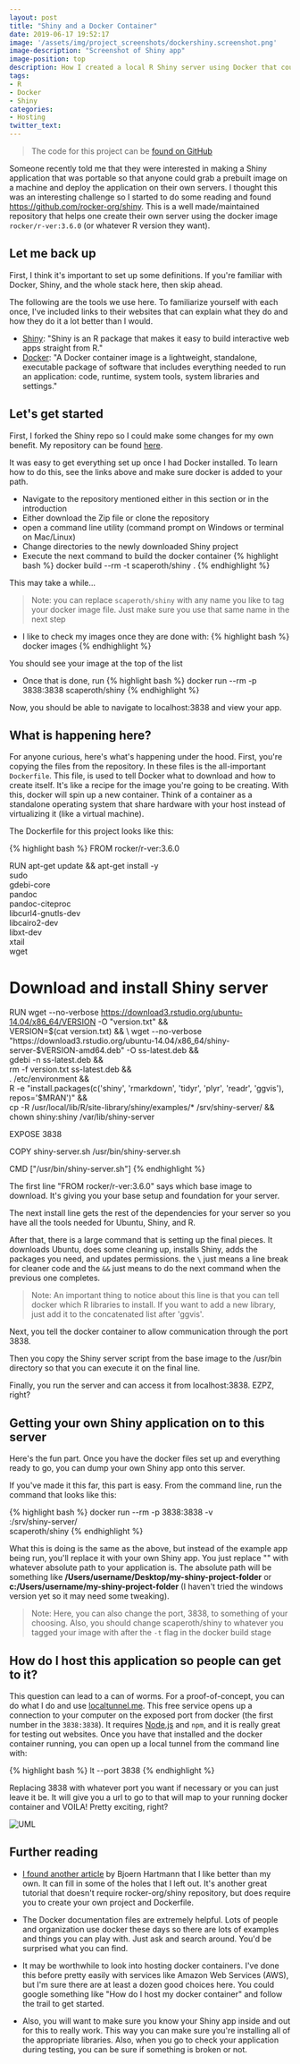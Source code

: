 ```yaml
---
layout: post
title: "Shiny and a Docker Container"
date: 2019-06-17 19:52:17
image: '/assets/img/project_screenshots/dockershiny.screenshot.png'
image-description: "Screenshot of Shiny app"
image-position: top
description: How I created a local R Shiny server using Docker that could be deployed worldwide
tags:
- R
- Docker
- Shiny
categories:
- Hosting
twitter_text:
---
```


> The code for this project can be <a href="https://github.com/scaperoth/shiny">found on GitHub</a>

Someone recently told me that they were interested in making a Shiny application that was portable so that anyone could grab a prebuilt image on a machine and deploy the application on their own servers. I thought this was an interesting challenge so I started to do some reading and found https://github.com/rocker-org/shiny. This is a well made/maintained repository that helps one create their own server using the docker image `rocker/r-ver:3.6.0` (or whatever R version they want).

## Let me back up

First, I think it's important to set up some definitions. If you're familiar with Docker, Shiny, and the whole stack here, then skip ahead.

The following are the tools we use here. To familiarize yourself with each once, I've included links to their websites that can explain what they do and how they do it a lot better than I would.

- [Shiny](https://shiny.rstudio.com/): "Shiny is an R package that makes it easy to build interactive web apps straight from R."
- [Docker](https://www.docker.com/why-docker): "A Docker container image is a lightweight, standalone, executable package of software that includes everything needed to run an application: code, runtime, system tools, system libraries and settings."

## Let's get started

First, I forked the Shiny repo so I could make some changes for my own benefit. My repository can be found [here](https://github.com/scaperoth/shiny).

It was easy to get everything set up once I had Docker installed. To learn how to do this, see the links above and make sure docker is added to your path.

- Navigate to the repository mentioned either in this section or in the introduction
- Either download the Zip file or clone the repository
- open a command line utility (command prompt on Windows or terminal on Mac/Linux)
- Change directories to the newly downloaded Shiny project
- Execute the next command to build the docker container
{% highlight bash %}
docker build --rm -t scaperoth/shiny .
{% endhighlight %}

This may take a while...

> Note: you can replace `scaperoth/shiny` with any name you like to tag your docker image file. Just make sure you use that same name in the next step

- I like to check my images once they are done with:
{% highlight bash %}
docker images
{% endhighlight %}

You should see your image at the top of the list

- Once that is done, run
{% highlight bash %}
docker run --rm -p 3838:3838 scaperoth/shiny
{% endhighlight %}

Now, you should be able to navigate to localhost:3838 and view your app.

## What is happening here?

For anyone curious, here's what's happening under the hood. First, you're copying the files from the repository. In these files is the all-important `Dockerfile`. This file, is used to tell Docker what to download and how to create itself. It's like a recipe for the image you're going to be creating. With this, docker will spin up a new container. Think of a container as a standalone operating system that share hardware with your host instead of virtualizing it (like a virtual machine).

The Dockerfile for this project looks like this:

{% highlight bash %}
FROM rocker/r-ver:3.6.0

RUN apt-get update && apt-get install -y \
    sudo \
    gdebi-core \
    pandoc \
    pandoc-citeproc \
    libcurl4-gnutls-dev \
    libcairo2-dev \
    libxt-dev \
    xtail \
    wget

# Download and install Shiny server
RUN wget --no-verbose https://download3.rstudio.org/ubuntu-14.04/x86_64/VERSION -O "version.txt" && \
    VERSION=$(cat version.txt)  && \
    wget --no-verbose "https://download3.rstudio.org/ubuntu-14.04/x86_64/shiny-server-$VERSION-amd64.deb" -O ss-latest.deb && \
    gdebi -n ss-latest.deb && \
    rm -f version.txt ss-latest.deb && \
    . /etc/environment && \
    R -e "install.packages(c('shiny', 'rmarkdown', 'tidyr', 'plyr', 'readr', 'ggvis'), repos='$MRAN')" && \
    cp -R /usr/local/lib/R/site-library/shiny/examples/* /srv/shiny-server/ && \
    chown shiny:shiny /var/lib/shiny-server

EXPOSE 3838

COPY shiny-server.sh /usr/bin/shiny-server.sh

CMD ["/usr/bin/shiny-server.sh"]
{% endhighlight %}

The first line "FROM rocker/r-ver:3.6.0" says which base image to download. It's giving you your base setup and foundation for your server.

The next install line gets the rest of the dependencies for your server so you have all the tools needed for Ubuntu, Shiny, and R.

After that, there is a large command that is setting up the final pieces. It downloads Ubuntu, does some cleaning up, installs Shiny, adds the packages you need, and updates permissions. the `\` just means a line break for cleaner code and the `&&` just means to do the next command when the previous one completes.

> Note: An important thing to notice about this line is that you can tell docker which R libraries to install. If you want to add a new library, just add it to the concatenated list after 'ggvis'.

Next, you tell the docker container to allow communication through the port 3838.

Then you copy the Shiny server script from the base image to the /usr/bin directory so that you can execute it on the final line.

Finally, you run the server and can access it from localhost:3838. EZPZ, right?

## Getting your own Shiny application on to this server

Here's the fun part. Once you have the docker files set up and everything ready to go, you can dump your own Shiny app onto this server.

If you've made it this far, this part is easy. From the command line, run the command that looks like this:

{% highlight bash %}
docker run --rm -p 3838:3838 -v \
	<absolute path to custom Shiny app>:/srv/shiny-server/  \
	scaperoth/shiny
{% endhighlight %}

What this is doing is the same as the above, but instead of the example app being run, you'll replace it with your own Shiny app. You just replace "<absolute path to custom shiny app>" with whatever absolute path to your application is. The absolute path will be something like <b>/Users/username/Desktop/my-shiny-project-folder</b> or <b>c:/Users/username/my-shiny-project-folder</b>
(I haven't tried the windows version yet so it may need some tweaking).

>Note: Here, you can also change the port, 3838, to something of your choosing. Also, you should change scaperoth/shiny to whatever you tagged your image with after the `-t` flag in the docker build stage

## How do I host this application so people can get to it?

This question can lead to a can of worms. For a proof-of-concept, you can do what I do and use [localtunnel.me](https://localtunnel.me). This free service opens up a connection to your computer on the exposed port from docker (the first number in the `3838:3838`). It requires [Node.js](https://nodejs.org/en/download/) and `npm`, and it is really great for testing out websites. Once you have that installed and the docker container running, you can open up a local tunnel from the command line with:

{% highlight bash %}
lt --port 3838
{% endhighlight %}

Replacing 3838 with whatever port you want if necessary or you can just leave it be. It will give you a url to go to that will map to your running docker container and VOILA! Pretty exciting, right?

![UML](../assets/img/ezpz.gif)

## Further reading

- <a href="https://www.bjoern-hartmann.de/post/learn-how-to-dockerize-a-shinyapp-in-7-steps/" target="_blank">I found another article</a> by Bjoern Hartmann that I like better than my own. It can fill in some of the holes that I left out. It's another great tutorial that doesn't require rocker-org/shiny repository, but does require you to create your own project and Dockerfile.

- The Docker documentation files are extremely helpful. Lots of people and organization use docker these days so there are lots of examples and things you can play with. Just ask and search around. You'd be surprised what you can find.

- It may be worthwhile to look into hosting docker containers. I've done this before pretty easily with services like Amazon Web Services (AWS), but I'm sure there are at least a dozen good choices here. You could google something like "How do I host my docker container" and follow the trail to get started.

- Also, you will want to make sure you know your Shiny app inside and out for this to really work. This way you can make sure you're installing all of the appropriate libraries. Also, when you go to check your application during testing, you can be sure if something is broken or not.
